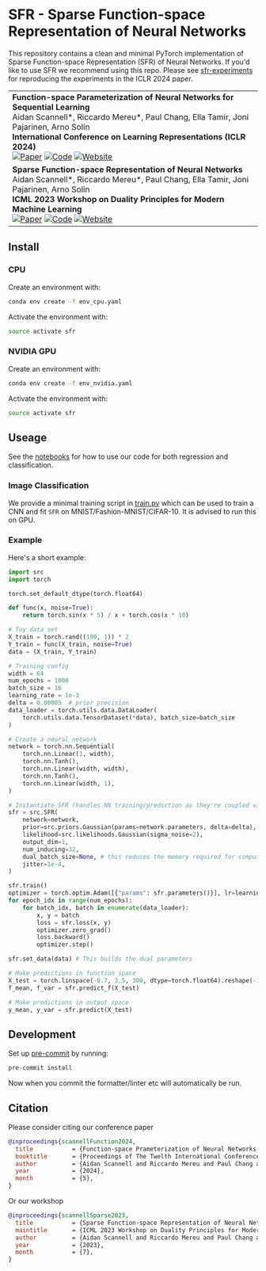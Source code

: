 # SFR - Sparse Function-space Representation of Neural Networks
This repository contains a clean and minimal PyTorch implementation of Sparse Function-space Representation (SFR) of Neural Networks.
If you'd like to use SFR we recommend using this repo.
Please see [sfr-experiments](https://github.com/AaltoML/sfr-experiments) for reproducing the experiments in the ICLR 2024 paper.


<table>
    <tr>
        <td>
            <strong>Function-space Parameterization of Neural Networks for Sequential Learning</strong><br>
            Aidan Scannell*, Riccardo Mereu*, Paul Chang, Ella Tamir, Joni Pajarinen, Arno Solin<br>
            <strong>International Conference on Learning Representations (ICLR 2024)</strong><br>
            <a href="https://arxiv.org/abs/2309.02195"><img alt="Paper" src="https://img.shields.io/badge/-Paper-gray"></a>
            <a href="https://github.com/aidanscannell/sfr"><img alt="Code" src="https://img.shields.io/badge/-Code-gray" ></a>
            <a href="https://aaltoml.github.io/sfr"><img alt="Website" src="https://img.shields.io/badge/-Website-gray" ></a>
        </td>
    </tr>
    <tr>
        <td>
            <strong>Sparse Function-space Representation of Neural Networks</strong><br>
            Aidan Scannell*, Riccardo Mereu*, Paul Chang, Ella Tamir, Joni Pajarinen, Arno Solin<br>
            <strong>ICML 2023 Workshop on Duality Principles for Modern Machine Learning</strong><br>
            <a href="https://arxiv.org/abs/2309.02195"><img alt="Paper" src="https://img.shields.io/badge/-Paper-gray"></a>
            <a href="https://github.com/aidanscannell/sfr"><img alt="Code" src="https://img.shields.io/badge/-Code-gray" ></a>
            <a href="https://aaltoml.github.io/sfr"><img alt="Website" src="https://img.shields.io/badge/-Website-gray" ></a>
        </td>
    </tr>
</table>

## Install

### CPU
Create an environment with:
```sh
conda env create -f env_cpu.yaml
```
Activate the environment with:
``` sh
source activate sfr
```

### NVIDIA GPU
Create an environment with:
```sh
conda env create -f env_nvidia.yaml
```
Activate the environment with:
``` sh
source activate sfr
```

## Useage
See the [notebooks](./notebooks) for how to use our code for both regression and classification.

### Image Classification
We provide a minimal training script in [train.py](train.py) which can be used to train a CNN and fit `SFR` 
on MNIST/Fashion-MNIST/CIFAR-10. It is advised to run this on GPU.

### Example
Here's a short example:
```python
import src
import torch

torch.set_default_dtype(torch.float64)

def func(x, noise=True):
    return torch.sin(x * 5) / x + torch.cos(x * 10)

# Toy data set
X_train = torch.rand((100, 1)) * 2
Y_train = func(X_train, noise=True)
data = (X_train, Y_train)

# Training config
width = 64
num_epochs = 1000
batch_size = 16
learning_rate = 1e-3
delta = 0.00005  # prior precision
data_loader = torch.utils.data.DataLoader(
    torch.utils.data.TensorDataset(*data), batch_size=batch_size
)

# Create a neural network
network = torch.nn.Sequential(
    torch.nn.Linear(1, width),
    torch.nn.Tanh(),
    torch.nn.Linear(width, width),
    torch.nn.Tanh(),
    torch.nn.Linear(width, 1),
)

# Instantiate SFR (handles NN training/prediction as they're coupled via the prior/likelihood)
sfr = src.SFR(
    network=network,
    prior=src.priors.Gaussian(params=network.parameters, delta=delta),
    likelihood=src.likelihoods.Gaussian(sigma_noise=2),
    output_dim=1,
    num_inducing=32,
    dual_batch_size=None, # this reduces the memory required for computing dual parameters
    jitter=1e-4,
)

sfr.train()
optimizer = torch.optim.Adam([{"params": sfr.parameters()}], lr=learning_rate)
for epoch_idx in range(num_epochs):
    for batch_idx, batch in enumerate(data_loader):
        x, y = batch
        loss = sfr.loss(x, y)
        optimizer.zero_grad()
        loss.backward()
        optimizer.step()

sfr.set_data(data) # This builds the dual parameters

# Make predictions in function space
X_test = torch.linspace(-0.7, 3.5, 300, dtype=torch.float64).reshape(-1, 1)
f_mean, f_var = sfr.predict_f(X_test)

# Make predictions in output space
y_mean, y_var = sfr.predict(X_test)
```

## Development
Set up [pre-commit](https://pre-commit.com/) by running:
``` sh
pre-commit install
```
Now when you commit the formatter/linter etc will automatically be run.

## Citation
Please consider citing our conference paper
```bibtex
@inproceedings{scannellFunction2024,
  title           = {Function-space Prameterization of Neural Networks for Sequential Learning},
  booktitle       = {Proceedings of The Twelth International Conference on Learning Representations (ICLR 2024)},
  author          = {Aidan Scannell and Riccardo Mereu and Paul Chang and Ella Tami and Joni Pajarinen and Arno Solin},
  year            = {2024},
  month           = {5},
}
```
Or our workshop
```bibtex
@inproceedings{scannellSparse2023,
  title           = {Sparse Function-space Representation of Neural Networks},
  maintitle       = {ICML 2023 Workshop on Duality Principles for Modern Machine Learning},
  author          = {Aidan Scannell and Riccardo Mereu and Paul Chang and Ella Tami and Joni Pajarinen and Arno Solin},
  year            = {2023},
  month           = {7},
}
```
